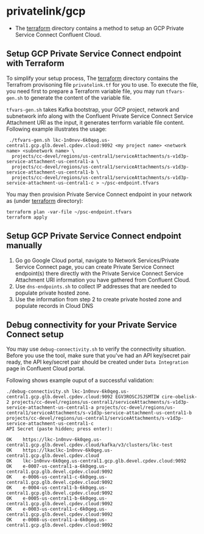 # privatelink/gcp

* The [terraform](./terraform) directory contains a method to setup an GCP
Private Service Connect Confluent Cloud.

## Setup GCP Private Service Connect endpoint with Terraform

To simplify your setup process, The [terraform](./terraform) directory contains the Terrafrom provisoning file `privatelink.tf` for you to use. To execute the file, you need first to prepare a Terraform variable file, you may run `tfvars-gen.sh` to generate the content of the variable file. 

`tfvars-gen.sh` takes Kafka bootstrap, your GCP project, network and subnetwork info along with the Confluent Private Service Connect Service Attachment URI as the input, it generates terrform variable file content. Following example illustrates the usage:

```
 ./tfvars-gen.sh lkc-1n0nvv-6k0qeg.us-central1.gcp.glb.devel.cpdev.cloud:9092 <my project name> <network name> <subnetwork name> \
  projects/cc-devel/regions/us-central1/serviceAttachments/s-v1d3p-service-attachment-us-central1-a \
  projects/cc-devel/regions/us-central1/serviceAttachments/s-v1d3p-service-attachment-us-central1-b \
  projects/cc-devel/regions/us-central1/serviceAttachments/s-v1d3p-service-attachment-us-central1-c > ~/psc-endpoint.tfvars
```

You may then provision Private Service Connect endpoint in your network as (under [terraform](./terraform) directory):
```
terraform plan -var-file ~/psc-endpoint.tfvars
terraform apply
```

## Setup GCP Private Service Connect endpoint manually

1. Go go Google Cloud portal, navigate to Network Services/Private Service Connect page, you can create Private Service Connect endpoint(s) there directly with the Private Service Connect Service Attachment URI information you have gathered from Confluent Cloud.
2. Use `dns-endpoints.sh` to collect IP addresses that are needed to populate private hosted zone.
3. Use the information from step 2 to create private hosted zone and populate records in Cloud DNS

## Debug connectivity for your Private Service Connect setup

You may use `debug-connectivity.sh` to verify the connectivity situation. Before you use the tool, make sure that you've had an API key/secret pair ready, the API key/secret pair should be created under `Data Integration` page in Confluent Cloud portal.

Following shows example ouput of a successful validation:
```
./debug-connectivity.sh lkc-1n0nvv-6k0qeg.us-central1.gcp.glb.devel.cpdev.cloud:9092 EGV3ROSCJSJSMTIW cire-obelisk-2 projects/cc-devel/regions/us-central1/serviceAttachments/s-v1d3p-service-attachment-us-central1-a projects/cc-devel/regions/us-central1/serviceAttachments/s-v1d3p-service-attachment-us-central1-b   projects/cc-devel/regions/us-central1/serviceAttachments/s-v1d3p-service-attachment-us-central1-c
API Secret (paste hidden; press enter): 

OK    https://lkc-1n0nvv-6k0qeg.us-central1.gcp.glb.devel.cpdev.cloud/kafka/v3/clusters/lkc-test
OK    https://lkaclkc-1n0nvv-6k0qeg.us-central1.gcp.glb.devel.cpdev.cloud
OK    lkc-1n0nvv-6k0qeg.us-central1.gcp.glb.devel.cpdev.cloud:9092
OK    e-0007-us-central1-a-6k0qeg.us-central1.gcp.glb.devel.cpdev.cloud:9092
OK    e-0006-us-central1-c-6k0qeg.us-central1.gcp.glb.devel.cpdev.cloud:9092
OK    e-0004-us-central1-b-6k0qeg.us-central1.gcp.glb.devel.cpdev.cloud:9092
OK    e-0005-us-central1-b-6k0qeg.us-central1.gcp.glb.devel.cpdev.cloud:9092
OK    e-0003-us-central1-c-6k0qeg.us-central1.gcp.glb.devel.cpdev.cloud:9092
OK    e-0008-us-central1-a-6k0qeg.us-central1.gcp.glb.devel.cpdev.cloud:9092
```

